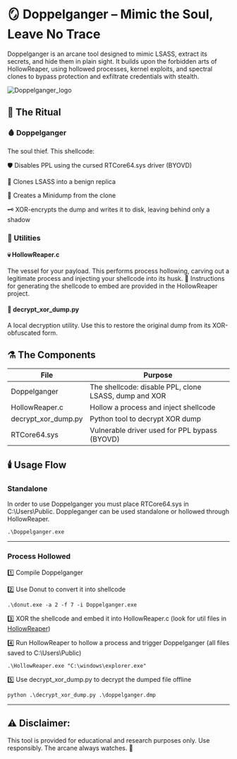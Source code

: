 # 🪞 Doppelganger – Mimic the Soul, Leave No Trace
Doppelganger is an arcane tool designed to mimic LSASS, extract its secrets, and hide them in plain sight. It builds upon the forbidden arts of HollowReaper, using hollowed processes, kernel exploits, and spectral clones to bypass protection and exfiltrate credentials with stealth.

![Doppelganger_logo](https://github.com/user-attachments/assets/dc6f30fb-3f7d-41aa-9455-5d7d77717fb8)

## 📜 The Ritual
### 🩸 Doppelganger
The soul thief. This shellcode:

🛡️ Disables PPL using the cursed RTCore64.sys driver (BYOVD)

🧬 Clones LSASS into a benign replica

💾 Creates a Minidump from the clone

🗝️ XOR-encrypts the dump and writes it to disk, leaving behind only a shadow

### 🧿 Utilities
#### 💀 HollowReaper.c
The vessel for your payload. This performs process hollowing, carving out a legitimate process and injecting your shellcode into its husk.
🔧 Instructions for generating the shellcode to embed are provided in the HollowReaper project.

#### 🔐 decrypt_xor_dump.py
A local decryption utility. Use this to restore the original dump from its XOR-obfuscated form.

## ⚗️ The Components
| File | Purpose |
|------|---------|
| Doppelganger | The shellcode: disable PPL, clone LSASS, dump and XOR |
| HollowReaper.c |	Hollow a process and inject shellcode |
| decrypt_xor_dump.py | Python tool to decrypt XOR dump |
| RTCore64.sys | Vulnerable driver used for PPL bypass (BYOVD) |

## 🕯️ Usage Flow
### Standalone
In order to use Doppelganger you must place RTCore64.sys in C:\Users\Public. Doppleganger can be used standalone or hollowed through HollowReaper.
```
.\Doppelganger.exe
```
--------------------------------------------------------------------------------
### Process Hollowed

1️⃣ Compile Doppelganger

2️⃣ Use Donut to convert it into shellcode
```
.\donut.exe -a 2 -f 7 -i Doppelganger.exe
```
3️⃣ XOR the shellcode and embed it into HollowReaper.c (look for util files in [HollowReaper](https://github.com/vari-sh/RedTeamGrimoire/tree/main/HollowReaper))

4️⃣ Run HollowReaper to hollow a process and trigger Doppelganger (all files saved to C:\Users\Public)
```
.\HollowReaper.exe "C:\windows\explorer.exe"
```
5️⃣ Use decrypt_xor_dump.py to decrypt the dumped file offline
```
python .\decrypt_xor_dump.py .\doppelganger.dmp
```

---------------------------------------------------------------------------------

## ⚠️ Disclaimer:
This tool is provided for educational and research purposes only. Use responsibly. The arcane always watches. 🧿
